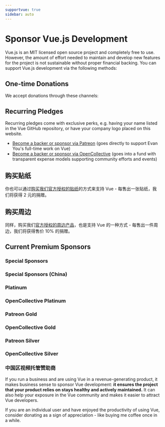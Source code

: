 ```yaml
---
supportvue: true
sidebar: auto
---
```


# Sponsor Vue.js Development

Vue.js is an MIT licensed open source project and completely free to use.
However, the amount of effort needed to maintain and develop new features for the project is not sustainable without proper financial backing. You can support Vue.js development via the following methods:

## One-time Donations

We accept donations through these channels:

<support-Coins />

## Recurring Pledges

Recurring pledges come with exclusive perks, e.g. having your name listed in the Vue GitHub repository, or have your company logo placed on this website.

- [Become a backer or sponsor via Patreon](https://www.patreon.com/evanyou) (goes directly to support Evan You's full-time work on Vue)
- [Become a backer or sponsor via OpenCollective](https://opencollective.com/vuejs) (goes into a fund with transparent expense models supporting community efforts and events)

## 购买贴纸

你也可以通过[购买我们官方授权的贴纸](https://www.smallsticker.com/%E8%B4%B4%E7%BA%B8/vue.html)的方式来支持 Vue - 每售出一张贴纸，我们将获得 2 元的捐赠。

## 购买周边

同样，购买我们[官方授权的周边产品](https://osholic.com/?utm_source=vue&utm_medium=support_page)，也是支持 Vue 的一种方式 - 每售出一件周边，我们将获得售价 10% 的捐赠。

## Current Premium Sponsors

### Special Sponsors

<support-SponsorGroup group="special_sponsors" class="platinum" />

### Special Sponsors (China)

<support-SponsorGroup group="platinum_sponsors_china" class="platinum" />

### Platinum

<support-SponsorGroup group="platinum_sponsors" class="platinum" />

### OpenCollective Platinum

<support-OpenCollectiveGroup group="platinum" />

### Patreon Gold

<support-SponsorGroup group="gold_sponsors" class="patreon-sponsors sponsor-section" />

### OpenCollective Gold

<support-OpenCollectiveGroup group="gold" />

### Patreon Silver

<support-SponsorGroup group="silver_sponsors" class="patreon-sponsors sponsor-section" />

### OpenCollective Silver

<support-OpenCollectiveGroup group="silver" />

### 中国区视频托管赞助商

<!-- TODO -->

If you run a business and are using Vue in a revenue-generating product, it makes business sense to sponsor Vue development: **it ensures the project that your product relies on stays healthy and actively maintained.** It can also help your exposure in the Vue community and makes it easier to attract Vue developers.

If you are an individual user and have enjoyed the productivity of using Vue, consider donating as a sign of appreciation - like buying me coffee once in a while.

